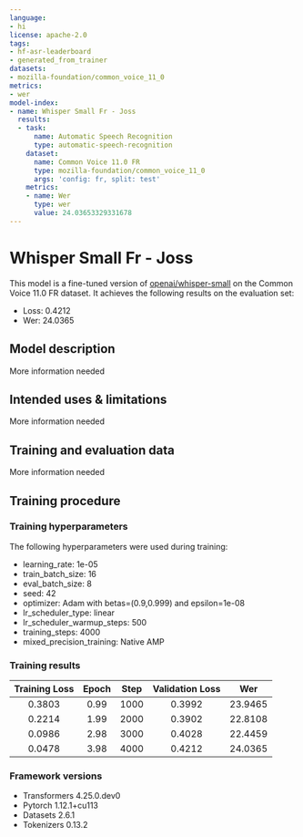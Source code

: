 ```yaml
---
language:
- hi
license: apache-2.0
tags:
- hf-asr-leaderboard
- generated_from_trainer
datasets:
- mozilla-foundation/common_voice_11_0
metrics:
- wer
model-index:
- name: Whisper Small Fr - Joss
  results:
  - task:
      name: Automatic Speech Recognition
      type: automatic-speech-recognition
    dataset:
      name: Common Voice 11.0 FR
      type: mozilla-foundation/common_voice_11_0
      args: 'config: fr, split: test'
    metrics:
    - name: Wer
      type: wer
      value: 24.03653329331678
---
```


<!-- This model card has been generated automatically according to the information the Trainer had access to. You
should probably proofread and complete it, then remove this comment. -->

# Whisper Small Fr - Joss

This model is a fine-tuned version of [openai/whisper-small](https://huggingface.co/openai/whisper-small) on the Common Voice 11.0 FR dataset.
It achieves the following results on the evaluation set:
- Loss: 0.4212
- Wer: 24.0365

## Model description

More information needed

## Intended uses & limitations

More information needed

## Training and evaluation data

More information needed

## Training procedure

### Training hyperparameters

The following hyperparameters were used during training:
- learning_rate: 1e-05
- train_batch_size: 16
- eval_batch_size: 8
- seed: 42
- optimizer: Adam with betas=(0.9,0.999) and epsilon=1e-08
- lr_scheduler_type: linear
- lr_scheduler_warmup_steps: 500
- training_steps: 4000
- mixed_precision_training: Native AMP

### Training results

| Training Loss | Epoch | Step | Validation Loss | Wer     |
|:-------------:|:-----:|:----:|:---------------:|:-------:|
| 0.3803        | 0.99  | 1000 | 0.3992          | 23.9465 |
| 0.2214        | 1.99  | 2000 | 0.3902          | 22.8108 |
| 0.0986        | 2.98  | 3000 | 0.4028          | 22.4459 |
| 0.0478        | 3.98  | 4000 | 0.4212          | 24.0365 |


### Framework versions

- Transformers 4.25.0.dev0
- Pytorch 1.12.1+cu113
- Datasets 2.6.1
- Tokenizers 0.13.2
